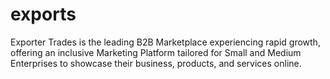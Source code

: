 # exports
Exporter Trades is the leading B2B Marketplace experiencing rapid growth, offering an inclusive Marketing Platform tailored for Small and Medium Enterprises to showcase their business, products, and services online. 
